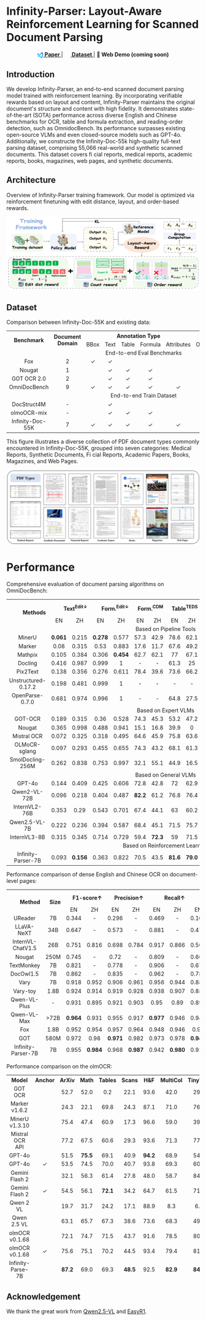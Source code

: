 # Infinity-Parser: Layout-Aware Reinforcement Learning for Scanned Document Parsing

<div align="center">
  <a href="https://www.arxiv.org/pdf/2506.03197"><img src="assets/logo.png" height="16" width="16" style="vertical-align:middle"><b> Paper </b></a> | 
  <a href="https://huggingface.co/datasets/infly/Infinity-Doc-55K"><img src="https://huggingface.co/front/assets/huggingface_logo-noborder.svg" height="16" width="16" style="vertical-align:middle"><b> Dataset </b></a> | 
  <a>💬<b> Web Demo (coming soon) </b></a>
</div>

## Introduction

We develop Infinity-Parser, an end-to-end scanned document parsing model trained with reinforcement learning. By incorporating verifiable rewards based on layout and content, Infinity-Parser maintains the original document's structure and content with high fidelity. It demonstrates state-of-the-art (SOTA) performance across diverse English and Chinese benchmarks for OCR, table and formula extraction, and reading-order detection, such as  OmnidocBench. Its performance surpasses existing open-source VLMs and even closed-source models such as GPT-4o. Additionally, we constructe the Infinity-Doc-55k high-quality full-text parsing dataset, comprising 55,066 real-world and synthetic scanned documents. This dataset covers fi cial reports, medical reports, academic reports, books, magazines, web pages, and synthetic documents.

## Architecture

Overview of Infinity-Parser training framework. Our model is optimized via reinforcement finetuning with
edit distance, layout, and order-based rewards.

![image](assets/architecture.png)

## Dataset
Comparison between Infinity-Doc-55K and existing data:

<!DOCTYPE html>
<html>
<head>
    <meta charset="utf-8">
</head>
<body>
<table style="text-align:center;">
    <tr style="text-align: center;">
      <th rowspan="2">Benchmark</th>
      <th rowspan="2">Document Domain</th>
      <th colspan="5">Annotation Type</th>
      <th colspan="4">End-to-End Task</th>
      <th rowspan="2">Exactly Match</th>
    </tr>
    <tr style="text-align: center;">
      <td>BBox</td>
      <td>Text</td>
      <td>Table</td>
      <td>Formula</td>
      <td>Attributes</td>
      <td>OCR</td>
      <td>TR</td>
      <td>MFR</td>
      <td>ROD</td>
    </tr>
    <tr style="text-align: center;">
      <td colspan="12">End-to-end Eval Benchmarks</td>
    </tr>
    <tr style="text-align: center;">
      <td>Fox</td>
      <td>2</td>
      <td>✓</td>
      <td>✓</td>
      <td> </td>
      <td> </td>
      <td> </td>
      <td>✓</td>
      <td> </td>
      <td> </td>
      <td> </td>
      <td> </td>
    </tr>
    <tr style="text-align: center;">
      <td>Nougat</td>
      <td>1</td>
      <td> </td>
      <td>✓</td>
      <td>✓</td>
      <td>✓</td>
      <td> </td>
      <td>✓</td>
      <td>✓</td>
      <td>✓</td>
      <td> </td>
      <td> </td>
    </tr>
    <tr style="text-align: center;">
      <td>GOT OCR 2.0</td>
      <td>2</td>
      <td> </td>
      <td>✓</td>
      <td>✓</td>
      <td>✓</td>
      <td> </td>
      <td>✓</td>
      <td>✓</td>
      <td>✓</td>
      <td> </td>
      <td>✓</td>
    </tr>
    <tr style="text-align: center;">
      <td>OmniDocBench</td>
      <td>9</td>
      <td>✓</td>
      <td>✓</td>
      <td>✓</td>
      <td>✓</td>
      <td>✓</td>
      <td>✓</td>
      <td>✓</td>
      <td>✓</td>
      <td>✓</td>
      <td>✓</td>
    </tr>
    <tr style="text-align: center;">
      <td colspan="12">End-to-end Train Dataset</td>
    </tr>
    <tr style="text-align: center;">
      <td>DocStruct4M</td>
      <td>-</td>
      <td> </td>
      <td>✓</td>
      <td> </td>
      <td> </td>
      <td> </td>
      <td>✓</td>
      <td> </td>
      <td> </td>
      <td> </td>
      <td> </td>
    </tr>
    <tr style="text-align: center;">
      <td>olmoOCR-mix</td>
      <td>-</td>
      <td> </td>
      <td>✓</td>
      <td>✓</td>
      <td>✓</td>
      <td> </td>
      <td>✓</td>
      <td>✓</td>
      <td>✓</td>
      <td>✓</td>
      <td> </td>
    </tr>
    <tr style="text-align: center;">
      <td>Infinity-Doc-55K</td>
      <td>7</td>
      <td>✓</td>
      <td>✓</td>
      <td>✓</td>
      <td>✓</td>
      <td>✓</td>
      <td>✓</td>
      <td>✓</td>
      <td>✓</td>
      <td>✓</td>
      <td>✓</td>
    </tr>
</table>
</body>
</html>

This figure illustrates a diverse collection of PDF document types commonly encountered in Infinity-Doc-55K, grouped into seven categories: Medical Reports, Synthetic Documents, Fi cial Reports, Academic Papers, Books, Magazines, and Web Pages.

![image](assets/dataset_illustration.png)

# Performance

Comprehensive evaluation of document parsing algorithms on OmniDocBench:

<!DOCTYPE html>
<html>
<head>
    <meta charset="utf-8">
</head>
<body>
<table style="text-align:center;">
    <tr style="text-align: right;">
      <th rowspan="2">Methods</th>
      <th colspan="2">Text<sup>Edit↓</sup></th>
      <th colspan="2">Form.<sup>Edit↓</sup></th>
      <th colspan="2">Form.<sup>CDM</sup></th>
      <th colspan="2">Table<sup>TEDS</sup></th>
      <th colspan="2">Table<sup>Edit↓</sup></th>
      <th colspan="2">Read Order<sup>Edit↓</sup></th>
      <th colspan="2">Overall<sup>Edit↓</sup></th>
    </tr>
    <tr style="text-align: center;">
      <td>EN</td>
      <td>ZH</td>
      <td>EN</td>
      <td>ZH</td>
      <td>EN</td>
      <td>ZH</td>
      <td>EN</td>
      <td>ZH</td>
      <td>EN</td>
      <td>ZH</td>
      <td>EN</td>
      <td>ZH</td>
      <td>EN</td>
      <td>ZH</td>
    </tr>
    <tr style="text-align: center;">
      <td colspan="15">Based on Pipeline Tools</td>
    </tr>
    <tr style="text-align: center;">
      <td>MinerU</td>
      <td><b>0.061</b></td>
      <td>0.215</td>
      <td><b>0.278</b></td>
      <td>0.577</td>
      <td>57.3</td>
      <td>42.9</td>
      <td>78.6</td>
      <td>62.1</td>
      <td>0.18</td>
      <td>0.344</td>
      <td><b>0.079</b></td>
      <td>0.292</td>
      <td><b>0.15</b></td>
      <td>0.357</td>
    </tr>
    <tr style="text-align: center;">
      <td>Marker</td>
      <td>0.08</td>
      <td>0.315</td>
      <td>0.53</td>
      <td>0.883</td>
      <td>17.6</td>
      <td>11.7</td>
      <td>67.6</td>
      <td>49.2</td>
      <td>0.619</td>
      <td>0.685</td>
      <td>0.114</td>
      <td>0.34</td>
      <td>0.336</td>
      <td>0.556</td>
    </tr>
    <tr style="text-align: center;">
      <td>Mathpix</td>
      <td>0.105</td>
      <td>0.384</td>
      <td>0.306</td>
      <td><b>0.454</b></td>
      <td>62.7</td>
      <td>62.1</td>
      <td>77</td>
      <td>67.1</td>
      <td>0.243</td>
      <td>0.32</td>
      <td>0.108</td>
      <td>0.304</td>
      <td>0.191</td>
      <td>0.365</td>
    </tr>
    <tr style="text-align: center;">
      <td>Docling</td>
      <td>0.416</td>
      <td>0.987</td>
      <td>0.999</td>
      <td>1</td>
      <td>-</td>
      <td>-</td>
      <td>61.3</td>
      <td>25</td>
      <td>0.627</td>
      <td>0.81</td>
      <td>0.313</td>
      <td>0.837</td>
      <td>0.589</td>
      <td>0.909</td>
    </tr>
    <tr style="text-align: center;">
      <td>Pix2Text</td>
      <td>0.138</td>
      <td>0.356</td>
      <td>0.276</td>
      <td>0.611</td>
      <td>78.4</td>
      <td>39.6</td>
      <td>73.6</td>
      <td>66.2</td>
      <td>0.584</td>
      <td>0.645</td>
      <td>0.281</td>
      <td>0.499</td>
      <td>0.32</td>
      <td>0.528</td>
    </tr>
    <tr style="text-align: center;">
      <td>Unstructured-0.17.2</td>
      <td>0.198</td>
      <td>0.481</td>
      <td>0.999</td>
      <td>1</td>
      <td>-</td>
      <td>-</td>
      <td>-</td>
      <td>-</td>
      <td>1</td>
      <td>0.998</td>
      <td>0.145</td>
      <td>0.387</td>
      <td>0.586</td>
      <td>0.716</td>
    </tr>
    <tr style="text-align: center;">
      <td>OpenParse-0.7.0</td>
      <td>0.681</td>
      <td>0.974</td>
      <td>0.996</td>
      <td>1</td>
      <td>-</td>
      <td>-</td>
      <td>64.8</td>
      <td>27.5</td>
      <td>0.284</td>
      <td>0.639</td>
      <td>0.595</td>
      <td>0.641</td>
      <td>0.646</td>
      <td>0.814</td>
    </tr>
    <tr style="text-align: center;">
      <td colspan="15">Based on Expert VLMs</td>
    </tr>
    <tr style="text-align: center;">
      <td>GOT-OCR</td>
      <td>0.189</td>
      <td>0.315</td>
      <td>0.36</td>
      <td>0.528</td>
      <td>74.3</td>
      <td>45.3</td>
      <td>53.2</td>
      <td>47.2</td>
      <td>0.459</td>
      <td>0.52</td>
      <td>0.141</td>
      <td>0.28</td>
      <td>0.287</td>
      <td>0.411</td>
    </tr>
    <tr style="text-align: center;">
      <td>Nougat</td>
      <td>0.365</td>
      <td>0.998</td>
      <td>0.488</td>
      <td>0.941</td>
      <td>15.1</td>
      <td>16.8</td>
      <td>39.9</td>
      <td>0</td>
      <td>0.572</td>
      <td>1</td>
      <td>0.382</td>
      <td>0.954</td>
      <td>0.452</td>
      <td>0.973</td>
    </tr>
    <tr style="text-align: center;">
      <td>Mistral OCR</td>
      <td>0.072</td>
      <td>0.325</td>
      <td>0.318</td>
      <td>0.495</td>
      <td>64.6</td>
      <td>45.9</td>
      <td>75.8</td>
      <td>63.6</td>
      <td>0.6</td>
      <td>0.65</td>
      <td>0.083</td>
      <td>0.284</td>
      <td>0.268</td>
      <td>0.439</td>
    </tr>
    <tr style="text-align: center;">
      <td>OLMoCR-sglang</td>
      <td>0.097</td>
      <td>0.293</td>
      <td>0.455</td>
      <td>0.655</td>
      <td>74.3</td>
      <td>43.2</td>
      <td>68.1</td>
      <td>61.3</td>
      <td>0.608</td>
      <td>0.652</td>
      <td>0.145</td>
      <td>0.277</td>
      <td>0.326</td>
      <td>0.469</td>
    </tr>
    <tr style="text-align: center;">
      <td>SmolDocling-256M</td>
      <td>0.262</td>
      <td>0.838</td>
      <td>0.753</td>
      <td>0.997</td>
      <td>32.1</td>
      <td>55.1</td>
      <td>44.9</td>
      <td>16.5</td>
      <td>0.729</td>
      <td>0.907</td>
      <td>0.227</td>
      <td>0.522</td>
      <td>0.493</td>
      <td>0.816</td>
    </tr>
    <tr style="text-align: center;">
      <td colspan="15">Based on General VLMs</td>
    </tr>
    <tr style="text-align: center;">
      <td>GPT-4o</td>
      <td>0.144</td>
      <td>0.409</td>
      <td>0.425</td>
      <td>0.606</td>
      <td>72.8</td>
      <td>42.8</td>
      <td>72</td>
      <td>62.9</td>
      <td>0.234</td>
      <td>0.329</td>
      <td>0.128</td>
      <td>0.251</td>
      <td>0.233</td>
      <td>0.399</td>
    </tr>
    <tr style="text-align: center;">
      <td>Qwen2-VL-72B</td>
      <td>0.096</td>
      <td>0.218</td>
      <td>0.404</td>
      <td>0.487</td>
      <td><b>82.2</b></td>
      <td>61.2</td>
      <td>76.8</td>
      <td>76.4</td>
      <td>0.387</td>
      <td>0.408</td>
      <td>0.119</td>
      <td>0.193</td>
      <td>0.252</td>
      <td>0.327</td>
    </tr>
    <tr style="text-align: center;">
      <td>InternVL2-76B</td>
      <td>0.353</td>
      <td>0.29</td>
      <td>0.543</td>
      <td>0.701</td>
      <td>67.4</td>
      <td>44.1</td>
      <td>63</td>
      <td>60.2</td>
      <td>0.547</td>
      <td>0.555</td>
      <td>0.317</td>
      <td>0.228</td>
      <td>0.44</td>
      <td>0.443</td>
    </tr>
    <tr style="text-align: center;">
      <td>Qwen2.5-VL-7B</td>
      <td>0.222</td>
      <td>0.236</td>
      <td>0.394</td>
      <td>0.587</td>
      <td>68.4</td>
      <td>45.1</td>
      <td>71.5</td>
      <td>75.7</td>
      <td>0.465</td>
      <td>0.294</td>
      <td>0.246</td>
      <td>0.207</td>
      <td>0.332</td>
      <td>0.331</td>
    </tr>
    <tr style="text-align: center;">
      <td>InternVL3-8B</td>
      <td>0.315</td>
      <td>0.345</td>
      <td>0.714</td>
      <td>0.729</td>
      <td>59.4</td>
      <td><b>72.3</b></td>
      <td>59</td>
      <td>71.5</td>
      <td>0.352</td>
      <td>0.211</td>
      <td>0.324</td>
      <td>0.257</td>
      <td>0.426</td>
      <td>0.385</td>
    </tr>
    <tr style="text-align: center;">
      <td colspan="15">Based on Reinforcement Learning</td>
    </tr>
    <tr style="text-align: center;">
      <td>Infinity-Parser-7B</td>
      <td>0.093</td>
      <td><b>0.156</b></td>
      <td>0.363</td>
      <td>0.822</td>
      <td>70.5</td>
      <td>43.5</td>
      <td><b>81.6</b></td>
      <td><b>79.0</b></td>
      <td><b>0.142</b></td>
      <td><b>0.156</b></td>
      <td>0.126</td>
      <td><b>0.162</b></td>
      <td>0.181</td>
      <td><b>0.324</b></td>
    </tr>
</table>
</body>
</html>

Performance comparison of dense English and Chinese OCR on document-level pages:

<!DOCTYPE html>
<html>
<head>
    <meta charset="utf-8">
</head>
<body>
<table style="text-align:center;">
  <thead>
    <tr style="text-align: right;">
      <th rowspan="2">Method</th>
      <th rowspan="2">Size</th>
      <th colspan="2">F1-score↑</th>
      <th colspan="2">Precision↑</th>
      <th colspan="2">Recall↑</th>
      <th colspan="2">BLEU↑</th>
      <th colspan="2">METEOR↑</th>
      <th colspan="2">Edit Distance↓</th>
    </tr>
    <tr style="text-align: center;">
      <td>EN</td>
      <td>ZH</td>
      <td>EN</td>
      <td>ZH</td>
      <td>EN</td>
      <td>ZH</td>
      <td>EN</td>
      <td>ZH</td>
      <td>EN</td>
      <td>ZH</td>
      <td>EN</td>
      <td>ZH</td>
    </tr>
    <tr style="text-align: center;">
      <td>UReader</td>
      <td>7B</td>
      <td>0.344</td>
      <td>-</td>
      <td>0.296</td>
      <td>-</td>
      <td>0.469</td>
      <td>-</td>
      <td>0.103</td>
      <td>-</td>
      <td>0.287</td>
      <td>-</td>
      <td>0.718</td>
      <td>-</td>
    </tr>
    <tr style="text-align: center;">
      <td>LLaVA-NeXT</td>
      <td>34B</td>
      <td>0.647</td>
      <td>-</td>
      <td>0.573</td>
      <td>-</td>
      <td>0.881</td>
      <td>-</td>
      <td>0.478</td>
      <td>-</td>
      <td>0.582</td>
      <td>-</td>
      <td>0.43</td>
      <td>-</td>
    </tr>
    <tr style="text-align: center;">
      <td>InternVL-ChatV1.5</td>
      <td>26B</td>
      <td>0.751</td>
      <td>0.816</td>
      <td>0.698</td>
      <td>0.784</td>
      <td>0.917</td>
      <td>0.866</td>
      <td>0.568</td>
      <td>0.622</td>
      <td>0.663</td>
      <td>0.717</td>
      <td>0.393</td>
      <td>0.265</td>
    </tr>
    <tr style="text-align: center;">
      <td>Nougat</td>
      <td>250M</td>
      <td>0.745</td>
      <td>-</td>
      <td>0.72</td>
      <td>-</td>
      <td>0.809</td>
      <td>-</td>
      <td>0.665</td>
      <td>-</td>
      <td>0.761</td>
      <td>-</td>
      <td>0.255</td>
      <td>-</td>
    </tr>
    <tr style="text-align: center;">
      <td>TextMonkey</td>
      <td>7B</td>
      <td>0.821</td>
      <td>-</td>
      <td>0.778</td>
      <td>-</td>
      <td>0.906</td>
      <td>-</td>
      <td>0.671</td>
      <td>-</td>
      <td>0.762</td>
      <td>-</td>
      <td>0.265</td>
      <td>-</td>
    </tr>
    <tr style="text-align: center;">
      <td>DocOwl1.5</td>
      <td>7B</td>
      <td>0.862</td>
      <td>-</td>
      <td>0.835</td>
      <td>-</td>
      <td>0.962</td>
      <td>-</td>
      <td>0.788</td>
      <td>-</td>
      <td>0.858</td>
      <td>-</td>
      <td>0.258</td>
      <td>-</td>
    </tr>
    <tr style="text-align: center;">
      <td>Vary</td>
      <td>7B</td>
      <td>0.918</td>
      <td>0.952</td>
      <td>0.906</td>
      <td>0.961</td>
      <td>0.956</td>
      <td>0.944</td>
      <td>0.885</td>
      <td>0.754</td>
      <td>0.926</td>
      <td>0.873</td>
      <td>0.092</td>
      <td>0.113</td>
    </tr>
    <tr style="text-align: center;">
      <td>Vary-toy</td>
      <td>1.8B</td>
      <td>0.924</td>
      <td>0.914</td>
      <td>0.919</td>
      <td>0.928</td>
      <td>0.938</td>
      <td>0.907</td>
      <td>0.889</td>
      <td>0.718</td>
      <td>0.929</td>
      <td>0.832</td>
      <td>0.082</td>
      <td>0.142</td>
    </tr>
    <tr style="text-align: center;">
      <td>Qwen-VL-Plus</td>
      <td>-</td>
      <td>0.931</td>
      <td>0.895</td>
      <td>0.921</td>
      <td>0.903</td>
      <td>0.95</td>
      <td>0.89</td>
      <td>0.893</td>
      <td>0.684</td>
      <td>0.936</td>
      <td>0.828</td>
      <td>0.096</td>
      <td>0.121</td>
    </tr>
    <tr style="text-align: center;">
      <td>Qwen-VL-Max</td>
      <td>&gt;72B</td>
      <td><b>0.964</b></td>
      <td>0.931</td>
      <td>0.955</td>
      <td>0.917</td>
      <td><b>0.977</b></td>
      <td>0.946</td>
      <td>0.942</td>
      <td>0.756</td>
      <td><b>0.971</b></td>
      <td>0.885</td>
      <td>0.057</td>
      <td>0.091</td>
    </tr>
    <tr style="text-align: center;">
      <td>Fox</td>
      <td>1.8B</td>
      <td>0.952</td>
      <td>0.954</td>
      <td>0.957</td>
      <td>0.964</td>
      <td>0.948</td>
      <td>0.946</td>
      <td>0.93</td>
      <td>0.842</td>
      <td>0.954</td>
      <td>0.908</td>
      <td>0.046</td>
      <td>0.061</td>
    </tr>
    <tr style="text-align: center;">
      <td>GOT</td>
      <td>580M</td>
      <td>0.972</td>
      <td>0.98</td>
      <td><b>0.971</b></td>
      <td>0.982</td>
      <td>0.973</td>
      <td>0.978</td>
      <td><b>0.947</b></td>
      <td>0.878</td>
      <td>0.958</td>
      <td>0.939</td>
      <td>0.035</td>
      <td>0.038</td>
    </tr>
    <tr style="text-align: center;">
      <td>Infinity-Parser-7B</td>
      <td>7B</td>
      <td>0.955</td>
      <td><b>0.984</b></td>
      <td>0.968</td>
      <td><b>0.987</b></td>
      <td>0.942</td>
      <td><b>0.980</b></td>
      <td>0.923</td>
      <td><b>0.952</b></td>
      <td>0.950</td>
      <td><b>0.974</b></td>
      <td><b>0.023</b></td>
      <td><b>0.017</b></td>
    </tr>
</table>
</body>
</html>

Performance comparison on the olmOCR:

<!DOCTYPE html>
<html>
<head>
    <meta charset="utf-8">
</head>
<body>
<table style="text-align:center;">
  <thead>
    <tr style="text-align: center;">
      <th>Model</th>
      <th>Anchor</th>
      <th>ArXiv</th>
      <th>Math</th>
      <th>Tables</th>
      <th>Scans</th>
      <th>H&amp;F</th>
      <th>MultiCol</th>
      <th>TinyText</th>
      <th>Base</th>
      <th>Overall</th>
    </tr>
    <tr style="text-align: center;">
      <td>GOT OCR</td>
      <td> </td>
      <td>52.7</td>
      <td>52.0</td>
      <td>0.2</td>
      <td>22.1</td>
      <td>93.6</td>
      <td>42.0</td>
      <td>29.9</td>
      <td>94.0</td>
      <td>48.3</td>
    </tr>
    <tr style="text-align: center;">
      <td>Marker v1.6.2</td>
      <td> </td>
      <td>24.3</td>
      <td>22.1</td>
      <td>69.8</td>
      <td>24.3</td>
      <td>87.1</td>
      <td>71.0</td>
      <td>76.9</td>
      <td>99.5</td>
      <td>59.4</td>
    </tr>
    <tr style="text-align: center;">
      <td>MinerU v1.3.10</td>
      <td> </td>
      <td>75.4</td>
      <td>47.4</td>
      <td>60.9</td>
      <td>17.3</td>
      <td>96.6</td>
      <td>59.0</td>
      <td>39.1</td>
      <td>96.6</td>
      <td>61.5</td>
    </tr>
    <tr style="text-align: center;">
      <td>Mistral OCR API</td>
      <td> </td>
      <td>77.2</td>
      <td>67.5</td>
      <td>60.6</td>
      <td>29.3</td>
      <td>93.6</td>
      <td>71.3</td>
      <td>77.1</td>
      <td><b>99.4</b></td>
      <td>72.0</td>
    </tr>
    <tr style="text-align: center;">
      <td>GPT-4o</td>
      <td> </td>
      <td>51.5</td>
      <td><b>75.5</b></td>
      <td>69.1</td>
      <td>40.9</td>
      <td><b>94.2</b></td>
      <td>68.9</td>
      <td>54.1</td>
      <td>96.7</td>
      <td>68.9</td>
    </tr>
    <tr style="text-align: center;">
      <td>GPT-4o</td>
      <td>✓</td>
      <td>53.5</td>
      <td>74.5</td>
      <td>70.0</td>
      <td>40.7</td>
      <td>93.8</td>
      <td>69.3</td>
      <td>60.6</td>
      <td>96.8</td>
      <td>69.9</td>
    </tr>
    <tr style="text-align: center;">
      <td>Gemini Flash 2</td>
      <td> </td>
      <td>32.1</td>
      <td>56.3</td>
      <td>61.4</td>
      <td>27.8</td>
      <td>48.0</td>
      <td>58.7</td>
      <td>84.4</td>
      <td>94.0</td>
      <td>57.8</td>
    </tr>
    <tr style="text-align: center;">
      <td>Gemini Flash 2</td>
      <td>✓</td>
      <td>54.5</td>
      <td>56.1</td>
      <td><b>72.1</b></td>
      <td>34.2</td>
      <td>64.7</td>
      <td>61.5</td>
      <td>71.5</td>
      <td>95.6</td>
      <td>63.8</td>
    </tr>
    <tr style="text-align: center;">
      <td>Qwen 2 VL</td>
      <td> </td>
      <td>19.7</td>
      <td>31.7</td>
      <td>24.2</td>
      <td>17.1</td>
      <td>88.9</td>
      <td>8.3</td>
      <td>6.8</td>
      <td>55.5</td>
      <td>31.5</td>
    </tr>
    <tr style="text-align: center;">
      <td>Qwen 2.5 VL</td>
      <td> </td>
      <td>63.1</td>
      <td>65.7</td>
      <td>67.3</td>
      <td>38.6</td>
      <td>73.6</td>
      <td>68.3</td>
      <td>49.1</td>
      <td>98.3</td>
      <td>65.5</td>
    </tr>
    <tr style="text-align: center;">
      <td>olmOCR v0.1.68</td>
      <td> </td>
      <td>72.1</td>
      <td>74.7</td>
      <td>71.5</td>
      <td>43.7</td>
      <td>91.6</td>
      <td>78.5</td>
      <td>80.5</td>
      <td>98.1</td>
      <td>76.3</td>
    </tr>
    <tr style="text-align: center;">
      <td>olmOCR v0.1.68</td>
      <td>✓</td>
      <td>75.6</td>
      <td>75.1</td>
      <td>70.2</td>
      <td>44.5</td>
      <td>93.4</td>
      <td>79.4</td>
      <td>81.7</td>
      <td>99.0</td>
      <td>77.4</td>
    </tr>
    <tr style="text-align: center;">
      <td>Infinity-Parse-7B</td>
      <td> </td>
      <td><b>87.2</b></td>
      <td>69.0</td>
      <td>69.3</td>
      <td><b>48.5</b></td>
      <td>92.5</td>
      <td><b>82.9</b></td>
      <td><b>84.6</b></td>
      <td>98.9</td>
      <td><b>79.1</b></td>
    </tr>
</table>
</body>
</html>

## Acknowledgement

We thank the great work from [Qwen2.5-VL](https://github.com/QwenLM/Qwen2.5-VL) and [EasyR1](https://github.com/hiyouga/EasyR1).

